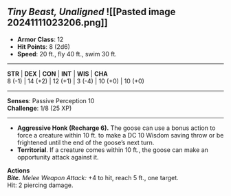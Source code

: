 _Tiny Beast, Unaligned_
![[Pasted image 20241111023206.png]]
---

- **Armor Class**: 12
- **Hit Points**: 8 (2d6)
- **Speed**: 20 ft., fly 40 ft., swim 30 ft.

---

**STR** | **DEX** | **CON** | **INT** | **WIS** | **CHA**  
8 (-1) | 14 (+2) | 12 (+1) | 3 (-4) | 10 (+0) | 10 (+0)

---

**Senses**: Passive Perception 10  
**Challenge**: 1/8 (25 XP)

---

- **Aggressive Honk (Recharge 6).** The goose can use a bonus action to force a creature within 10 ft. to make a DC 10 Wisdom saving throw or be frightened until the end of the goose’s next turn.
- **Territorial**. If a creature comes within 10 ft., the goose can make an opportunity attack against it.

**Actions**  
_**Bite.**_ _Melee Weapon Attack:_ +4 to hit, reach 5 ft., one target.  
Hit: 2 piercing damage.